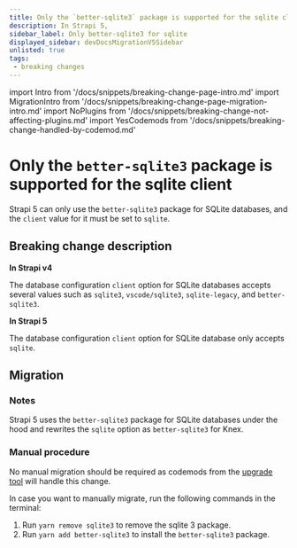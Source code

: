 ```yaml
---
title: Only the `better-sqlite3` package is supported for the sqlite client
description: In Strapi 5, 
sidebar_label: Only better-sqlite3 for sqlite 
displayed_sidebar: devDocsMigrationV5Sidebar
unlisted: true
tags:
 - breaking changes
---
```


import Intro from '/docs/snippets/breaking-change-page-intro.md'
import MigrationIntro from '/docs/snippets/breaking-change-page-migration-intro.md'
import NoPlugins from '/docs/snippets/breaking-change-not-affecting-plugins.md'
import YesCodemods from '/docs/snippets/breaking-change-handled-by-codemod.md'

# Only the `better-sqlite3` package is supported for the sqlite client

Strapi 5 can only use the `better-sqlite3` package for SQLite databases, and the `client` value for it must be set to `sqlite`.

<Intro />
<NoPlugins/>
<YesCodemods />

## Breaking change description

<SideBySideContainer>

<SideBySideColumn>

**In Strapi v4**

The database configuration `client` option for SQLite databases accepts several values such as `sqlite3`, `vscode/sqlite3`, `sqlite-legacy`, and `better-sqlite3`.

</SideBySideColumn>

<SideBySideColumn>

**In Strapi 5**

The database configuration `client` option for SQLite database only accepts `sqlite`.

</SideBySideColumn>

</SideBySideContainer>

## Migration

<MigrationIntro />

### Notes

Strapi 5 uses the `better-sqlite3` package for SQLite databases under the hood and rewrites the `sqlite` option as `better-sqlite3` for Knex.

### Manual procedure

No manual migration should be required as codemods from the [upgrade tool](/dev-docs/upgrade-tool) will handle this change.

In case you want to manually migrate, run the following commands in the terminal:

1. Run `yarn remove sqlite3` to remove the sqlite 3 package.
2. Run `yarn add better-sqlite3` to install the `better-sqlite3` package.

